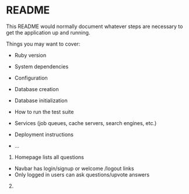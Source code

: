 # README

This README would normally document whatever steps are necessary to get the
application up and running.

Things you may want to cover:

* Ruby version

* System dependencies

* Configuration

* Database creation

* Database initialization

* How to run the test suite

* Services (job queues, cache servers, search engines, etc.)

* Deployment instructions

* ...


1. Homepage lists all questions
- Navbar has login/signup or welcome <name>/logout links
- Only logged in users can ask questions/upvote answers

2. 